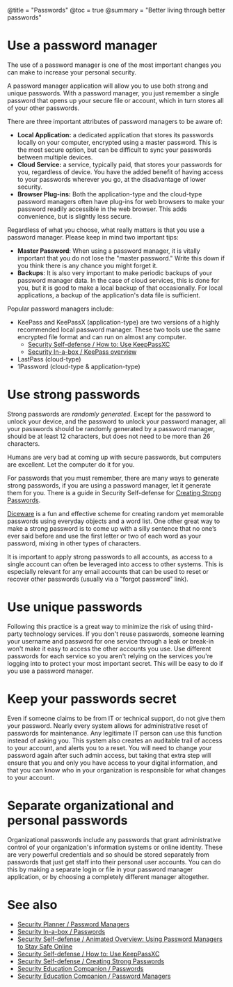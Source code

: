 @title = "Passwords"
@toc = true
@summary = "Better living through better passwords"

# Use a password manager

The use of a password manager is one of the most important changes you can make to increase your personal security.

A password manager application will allow you to use both strong and unique passwords. With a password manager, you just remember a single password that opens up your secure file or account, which in turn stores all of your other passwords.

There are three important attributes of password managers to be aware of:

* **Local Application:** a dedicated application that stores its passwords locally on your computer, encrypted using a master password. This is the most secure option, but can be difficult to sync your passwords between multiple devices.
* **Cloud Service:** a service, typically paid, that stores your passwords for you, regardless of device. You have the added benefit of having access to your passwords wherever you go, at the disadvantage of lower security.
* **Browser Plug-ins:** Both the application-type and the cloud-type password managers often have plug-ins for web browsers to make your password readily accessible in the web browser. This adds convenience, but is slightly less secure.

Regardless of what you choose, what really matters is that you use a password manager. Please keep in mind two important tips:

* **Master Password**: When using a password manager, it is vitally important that you do not lose the "master password." Write this down if you think there is any chance you might forget it.
* **Backups**: It is also very important to make periodic backups of your password manager data. In the case of cloud services, this is done for you, but it is good to make a local backup of that occasionally. For local applications, a backup of the application's data file is sufficient.

Popular password managers include:

*  KeePass and KeePassX (application-type) are two versions of a highly recommended local password manager. These two tools use the same encrypted file format and can run on almost any computer.
   * [Security Self-defense / How to: Use KeepPassXC](https://ssd.eff.org/en/module/how-use-keepassxc)
   * [Security In-a-box / KeePass overview](https://securityinabox.org/en/guide/keepass/windows)
* LastPass (cloud-type)
* 1Password (cloud-type & application-type)

# Use strong passwords

Strong passwords are *randomly generated*. Except for the password to unlock your device, and the password to unlock your password manager, all your passwords should be randomly generated by a password manager, should be at least 12 characters, but does not need to be more than 26 characters.

Humans are very bad at coming up with secure passwords, but computers are excellent. Let the computer do it for you.

For passwords that you must remember, there are many ways to generate strong passwords, if you are using a password manager, let it generate them for you. There is a guide in Security Self-defense for [Creating Strong Passwords](https://ssd.eff.org/en/module/creating-strong-passwords).

[Diceware](http://world.std.com/~reinhold/diceware.html) is a fun and effective scheme for creating random yet memorable passwords using everyday objects and a word list. One other great way to make a strong password is to come up with a silly sentence that no one’s ever said before and use the first letter or two of each word as your password, mixing in other types of characters.

It is important to apply strong passwords to all accounts, as access to a single account can often be leveraged into access to other systems. This is especially relevant for any email accounts that can be used to reset or recover other passwords (usually via a "forgot password" link).

# Use unique passwords

Following this practice is a great way to minimize the risk of using third-party technology services. If you don't reuse passwords, someone learning your username and password for one service through a leak or break-in won't make it easy to access the other accounts you use. Use different passwords for each service so you aren't relying on the services you're logging into to protect your most important secret. This will be easy to do if you use a password manager.

# Keep your passwords secret

Even if someone claims to be from IT or technical support, do not give them your password. Nearly every system allows for administrative reset of passwords for maintenance. Any legitimate IT person can use this function instead of asking you. This system also creates an auditable trail of access to your account, and alerts you to a reset. You will need to change your password again after such admin access, but taking that extra step will ensure that you and only you have access to your digital information, and that you can know who in your organization is responsible for what changes to your account.

# Separate organizational and personal passwords

Organizational passwords include any passwords that grant administrative control of your organization's information systems or online identity. These are very powerful credentials and so should be stored separately from passwords that just get staff into their personal user accounts. You can do this by making a separate login or file in your password manager application, or by choosing a completely different manager altogether.

# See also

* [Security Planner / Password Managers](https://securityplanner.org/#/tool/password-manager)
* [Security In-a-box / Passwords](https://securityinabox.org/en/guide/passwords/)
* [Security Self-defense / Animated Overview: Using Password Managers to Stay Safe Online](https://ssd.eff.org/en/module/animated-overview-using-password-managers-stay-safe-online)
* [Security Self-defense / How to: Use KeepPassXC](https://ssd.eff.org/en/module/how-use-keepassxc)
* [Security Self-defense / Creating Strong Passwords](https://ssd.eff.org/en/module/creating-strong-passwords)
* [Security Education Companion / Passwords](https://sec.eff.org/topics/passwords)
* [Security Education Companion / Password Managers](https://sec.eff.org/topics/password-managers)
